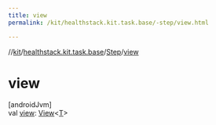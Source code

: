 ```yaml
---
title: view
permalink: /kit/healthstack.kit.task.base/-step/view.html

---
```

//[kit](../../../index.html)/[healthstack.kit.task.base](../index.html)/[Step](index.html)/[view](view.html)



# view



[androidJvm]\
val [view](view.html): [View](../-view/index.html)&lt;[T](index.html)&gt;





